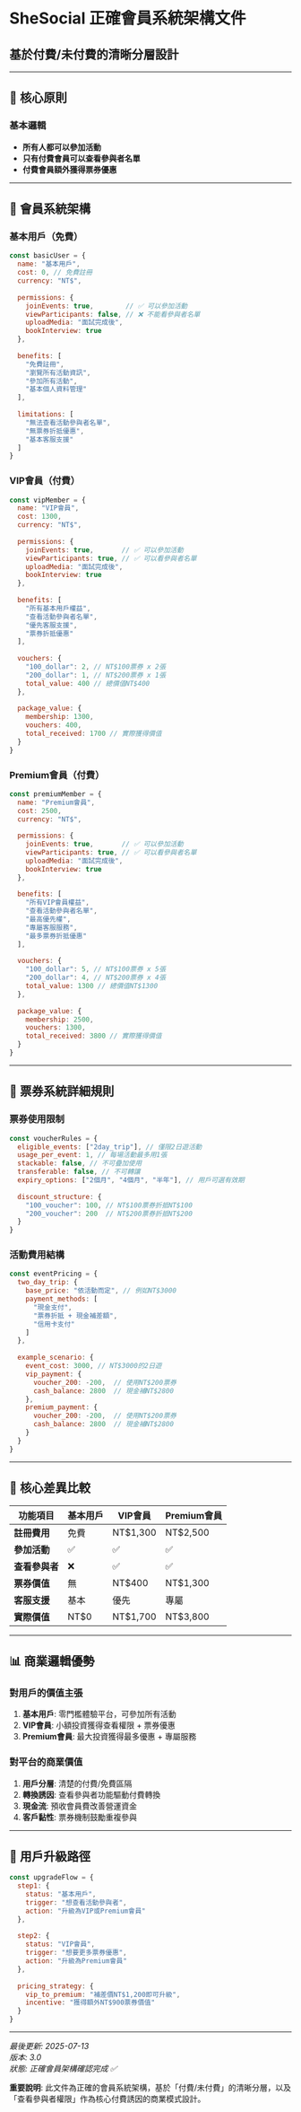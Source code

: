 # SheSocial 正確會員系統架構文件
## 基於付費/未付費的清晰分層設計

---

## 🎯 核心原則

### 基本邏輯
- **所有人都可以參加活動**
- **只有付費會員可以查看參與者名單**
- **付費會員額外獲得票券優惠**

---

## 💎 會員系統架構

### 基本用戶（免費）
```javascript
const basicUser = {
  name: "基本用戶",
  cost: 0, // 免費註冊
  currency: "NT$",
  
  permissions: {
    joinEvents: true,        // ✅ 可以參加活動
    viewParticipants: false, // ❌ 不能看參與者名單
    uploadMedia: "面試完成後",
    bookInterview: true
  },
  
  benefits: [
    "免費註冊",
    "瀏覽所有活動資訊", 
    "參加所有活動",
    "基本個人資料管理"
  ],
  
  limitations: [
    "無法查看活動參與者名單",
    "無票券折抵優惠",
    "基本客服支援"
  ]
}
```

### VIP會員（付費）
```javascript
const vipMember = {
  name: "VIP會員",
  cost: 1300,
  currency: "NT$",
  
  permissions: {
    joinEvents: true,       // ✅ 可以參加活動
    viewParticipants: true, // ✅ 可以看參與者名單
    uploadMedia: "面試完成後",
    bookInterview: true
  },
  
  benefits: [
    "所有基本用戶權益",
    "查看活動參與者名單", 
    "優先客服支援",
    "票券折抵優惠"
  ],
  
  vouchers: {
    "100_dollar": 2, // NT$100票券 x 2張
    "200_dollar": 1, // NT$200票券 x 1張
    total_value: 400 // 總價值NT$400
  },
  
  package_value: {
    membership: 1300,
    vouchers: 400,
    total_received: 1700 // 實際獲得價值
  }
}
```

### Premium會員（付費）
```javascript
const premiumMember = {
  name: "Premium會員",
  cost: 2500,
  currency: "NT$",
  
  permissions: {
    joinEvents: true,       // ✅ 可以參加活動
    viewParticipants: true, // ✅ 可以看參與者名單
    uploadMedia: "面試完成後",
    bookInterview: true
  },
  
  benefits: [
    "所有VIP會員權益",
    "查看活動參與者名單",
    "最高優先權", 
    "專屬客服服務",
    "最多票券折抵優惠"
  ],
  
  vouchers: {
    "100_dollar": 5, // NT$100票券 x 5張
    "200_dollar": 4, // NT$200票券 x 4張
    total_value: 1300 // 總價值NT$1300
  },
  
  package_value: {
    membership: 2500,
    vouchers: 1300,
    total_received: 3800 // 實際獲得價值
  }
}
```

---

## 🎫 票券系統詳細規則

### 票券使用限制
```javascript
const voucherRules = {
  eligible_events: ["2day_trip"], // 僅限2日遊活動
  usage_per_event: 1, // 每場活動最多用1張
  stackable: false, // 不可疊加使用
  transferable: false, // 不可轉讓
  expiry_options: ["2個月", "4個月", "半年"], // 用戶可選有效期
  
  discount_structure: {
    "100_voucher": 100, // NT$100票券折抵NT$100
    "200_voucher": 200  // NT$200票券折抵NT$200
  }
}
```

### 活動費用結構
```javascript
const eventPricing = {
  two_day_trip: {
    base_price: "依活動而定", // 例如NT$3000
    payment_methods: [
      "現金支付",
      "票券折抵 + 現金補差額",
      "信用卡支付"
    ]
  },
  
  example_scenario: {
    event_cost: 3000, // NT$3000的2日遊
    vip_payment: {
      voucher_200: -200,  // 使用NT$200票券
      cash_balance: 2800  // 現金補NT$2800
    },
    premium_payment: {
      voucher_200: -200,  // 使用NT$200票券  
      cash_balance: 2800  // 現金補NT$2800
    }
  }
}
```

---

## 🎯 核心差異比較

| 功能項目 | 基本用戶 | VIP會員 | Premium會員 |
|---------|---------|---------|-------------|
| **註冊費用** | 免費 | NT$1,300 | NT$2,500 |
| **參加活動** | ✅ | ✅ | ✅ |
| **查看參與者** | ❌ | ✅ | ✅ |
| **票券價值** | 無 | NT$400 | NT$1,300 |
| **客服支援** | 基本 | 優先 | 專屬 |
| **實際價值** | NT$0 | NT$1,700 | NT$3,800 |

---

## 📊 商業邏輯優勢

### 對用戶的價值主張
1. **基本用戶**: 零門檻體驗平台，可參加所有活動
2. **VIP會員**: 小額投資獲得查看權限 + 票券優惠
3. **Premium會員**: 最大投資獲得最多優惠 + 專屬服務

### 對平台的商業價值
1. **用戶分層**: 清楚的付費/免費區隔
2. **轉換誘因**: 查看參與者功能驅動付費轉換
3. **現金流**: 預收會員費改善營運資金
4. **客戶黏性**: 票券機制鼓勵重複參與

---

## 🔄 用戶升級路徑

```javascript
const upgradeFlow = {
  step1: {
    status: "基本用戶",
    trigger: "想查看活動參與者",
    action: "升級為VIP或Premium會員"
  },
  
  step2: {
    status: "VIP會員", 
    trigger: "想要更多票券優惠",
    action: "升級為Premium會員"
  },
  
  pricing_strategy: {
    vip_to_premium: "補差價NT$1,200即可升級",
    incentive: "獲得額外NT$900票券價值"
  }
}
```

---

*最後更新: 2025-07-13*  
*版本: 3.0*  
*狀態: 正確會員架構確認完成 ✅*

**重要說明**: 此文件為正確的會員系統架構，基於「付費/未付費」的清晰分層，以及「查看參與者權限」作為核心付費誘因的商業模式設計。